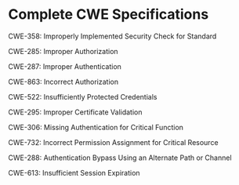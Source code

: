 

# Complete CWE Specifications

CWE-358: Improperly Implemented Security Check for Standard

CWE-285: Improper Authorization

CWE-287: Improper Authentication

CWE-863: Incorrect Authorization

CWE-522: Insufficiently Protected Credentials

CWE-295: Improper Certificate Validation

CWE-306: Missing Authentication for Critical Function

CWE-732: Incorrect Permission Assignment for Critical Resource

CWE-288: Authentication Bypass Using an Alternate Path or Channel

CWE-613: Insufficient Session Expiration